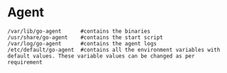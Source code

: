 # Agent

	/var/lib/go-agent      #contains the binaries
	/usr/share/go-agent    #contains the start script
	/var/log/go-agent      #contains the agent logs
	/etc/default/go-agent  #contains all the environment variables with default values. These variable values can be changed as per requirement
